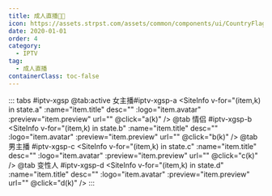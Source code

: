 ```yaml
---
title: 成人直播🔞🈲
icon: https://assets.strpst.com/assets/common/components/ui/CountryFlag/images/ug.svg
date: 2020-01-01
order: 4
category:
  - IPTV
tag:
  - 成人直播
containerClass: toc-false
---
```


<ArtPlayer :src="state.src" :config="hlsConfig(state.p)" />

::: tabs #iptv-xgsp
@tab:active 女主播#iptv-xgsp-a
<SiteInfo v-for="(item,k) in state.a" :name="item.title" desc="" :logo="item.avatar" :preview="item.preview"
  url="" @click="a(k)" />
@tab 情侣 #iptv-xgsp-b
<SiteInfo v-for="(item,k) in state.b" :name="item.title" desc="" :logo="item.avatar" :preview="item.preview"
  url="" @click="b(k)" />
@tab 男主播 #iptv-xgsp-c
<SiteInfo v-for="(item,k) in state.c" :name="item.title" desc="" :logo="item.avatar" :preview="item.preview"
  url="" @click="c(k)" />
@tab 变性人 #iptv-xgsp-d
<SiteInfo v-for="(item,k) in state.d" :name="item.title" desc="" :logo="item.avatar" :preview="item.preview"
  url="" @click="d(k)" />
:::

<script setup>
  import  iptv from '@db/iptv.js'
  import { hlsConfig } from '@cps/artConst'
  import { useStorage } from '@vueuse/core'
  import { onMounted } from "vue";
  const state = useStorage(
    "iptv-xgsp",
    {
      src: "",
      a: [],
      b: [],
      c: [],
      d: [],
      p: []
    }
  )

  onMounted(async () => {
    state.value.a = (await iptv.find({ "name": "xgsp-girls" })).data
    state.value.b = (await iptv.find({ "name": "xgsp-couples" })).data
    state.value.c = (await iptv.find({ "name": "xgsp-man" })).data
    state.value.d = (await iptv.find({ "name": "xgsp-trans" })).data
    a(0)
  });
  const a = (key) => {
    const { a } = state.value
    state.value.p = a
    state.value.src = a[key].url
  }
  const b = (key) => {
    const { b } = state.value
    state.value.p = b
    state.value.src = b[key].url
  }
  const c = (key) => {
    const { c } = state.value
    state.value.p = c
    state.value.src =c[key].url
  }
  const d = (key) => {
    const { d } = state.value
    state.value.p = d
    state.value.src = d[key].url
  }
</script>